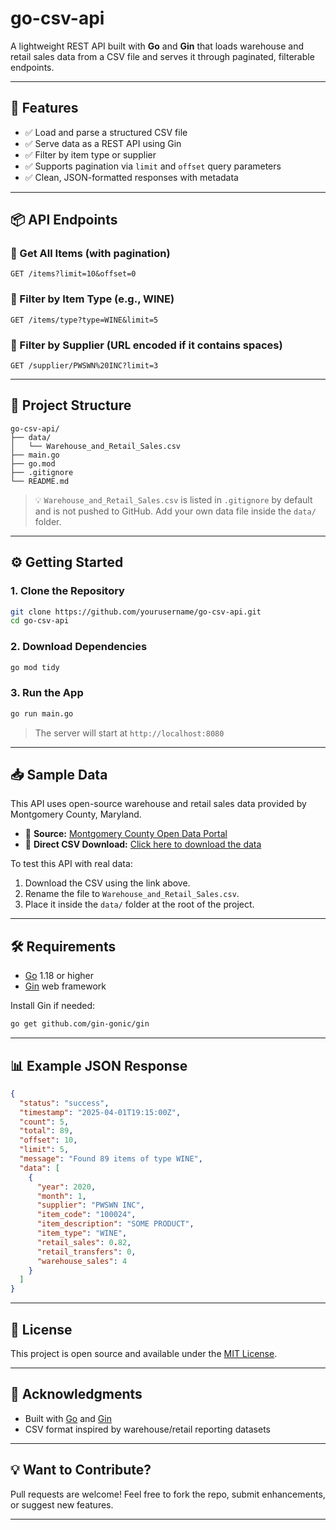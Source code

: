 
# go-csv-api

A lightweight REST API built with **Go** and **Gin** that loads warehouse and retail sales data from a CSV file and serves it through paginated, filterable endpoints.

---

## 🚀 Features

- ✅ Load and parse a structured CSV file  
- ✅ Serve data as a REST API using Gin  
- ✅ Filter by item type or supplier  
- ✅ Supports pagination via `limit` and `offset` query parameters  
- ✅ Clean, JSON-formatted responses with metadata  

---

## 📦 API Endpoints

### 🔹 Get All Items (with pagination)
```
GET /items?limit=10&offset=0
```

### 🔹 Filter by Item Type (e.g., WINE)
```
GET /items/type?type=WINE&limit=5
```

### 🔹 Filter by Supplier (URL encoded if it contains spaces)
```
GET /supplier/PWSWN%20INC?limit=3
```

---

## 📁 Project Structure

```
go-csv-api/
├── data/
│   └── Warehouse_and_Retail_Sales.csv
├── main.go
├── go.mod
├── .gitignore
└── README.md
```

> 💡 `Warehouse_and_Retail_Sales.csv` is listed in `.gitignore` by default and is not pushed to GitHub. Add your own data file inside the `data/` folder.

---

## ⚙️ Getting Started

### 1. Clone the Repository

```bash
git clone https://github.com/yourusername/go-csv-api.git
cd go-csv-api
```

### 2. Download Dependencies

```bash
go mod tidy
```

### 3. Run the App

```bash
go run main.go
```

> The server will start at `http://localhost:8080`

---

## 📥 Sample Data

This API uses open-source warehouse and retail sales data provided by Montgomery County, Maryland.

- 🔗 **Source:** [Montgomery County Open Data Portal](https://data.montgomerycountymd.gov/Finance-Tax-Property/Warehouse-and-Retail-Sales/v76h-r7br)
- 📄 **Direct CSV Download:** [Click here to download the data](https://data.montgomerycountymd.gov/api/views/v76h-r7br/rows.csv?accessType=DOWNLOAD)

To test this API with real data:

1. Download the CSV using the link above.
2. Rename the file to `Warehouse_and_Retail_Sales.csv`.
3. Place it inside the `data/` folder at the root of the project.

---

## 🛠 Requirements

- [Go](https://golang.org/dl/) 1.18 or higher  
- [Gin](https://github.com/gin-gonic/gin) web framework  

Install Gin if needed:

```bash
go get github.com/gin-gonic/gin
```

---

## 📊 Example JSON Response

```json
{
  "status": "success",
  "timestamp": "2025-04-01T19:15:00Z",
  "count": 5,
  "total": 89,
  "offset": 10,
  "limit": 5,
  "message": "Found 89 items of type WINE",
  "data": [
    {
      "year": 2020,
      "month": 1,
      "supplier": "PWSWN INC",
      "item_code": "100024",
      "item_description": "SOME PRODUCT",
      "item_type": "WINE",
      "retail_sales": 0.82,
      "retail_transfers": 0,
      "warehouse_sales": 4
    }
  ]
}
```

---

## 🧾 License

This project is open source and available under the [MIT License](LICENSE).

---

## 🙌 Acknowledgments

- Built with [Go](https://golang.org/) and [Gin](https://github.com/gin-gonic/gin)  
- CSV format inspired by warehouse/retail reporting datasets  

---

## 💡 Want to Contribute?

Pull requests are welcome! Feel free to fork the repo, submit enhancements, or suggest new features.

---
